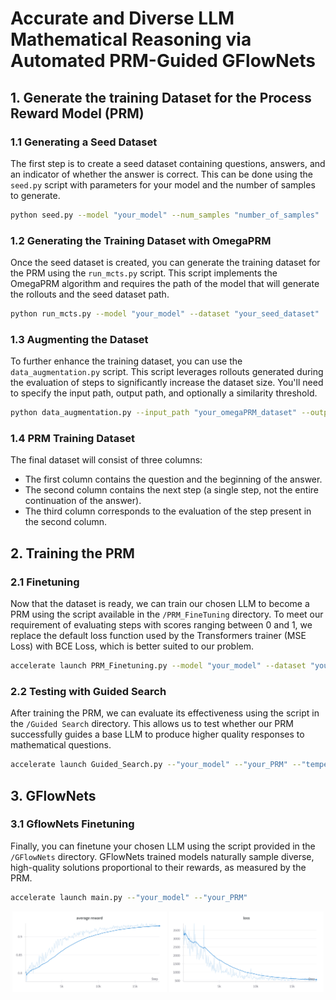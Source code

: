 # Accurate and Diverse LLM Mathematical Reasoning via Automated PRM-Guided GFlowNets

## 1. Generate the training Dataset for the Process Reward Model (PRM)
### 1.1 Generating a Seed Dataset

The first step is to create a seed dataset containing questions, answers, and an indicator of whether the answer is correct. This can be done using the `seed.py` script with parameters for your model and the number of samples to generate.
```bash
python seed.py --model "your_model" --num_samples "number_of_samples"
```
### 1.2 Generating the Training Dataset with OmegaPRM

Once the seed dataset is created, you can generate the training dataset for the PRM using the `run_mcts.py` script. This script implements the OmegaPRM algorithm and requires the path of the model that will generate the rollouts and the seed dataset path.
```bash
python run_mcts.py --model "your_model" --dataset "your_seed_dataset"
```
### 1.3 Augmenting the Dataset

To further enhance the training dataset, you can use the `data_augmentation.py` script. This script leverages rollouts generated during the evaluation of steps to significantly increase the dataset size. You'll need to specify the input path, output path, and optionally a similarity threshold.
```bash
python data_augmentation.py --input_path "your_omegaPRM_dataset" --output_path "output_path_dataset.csv" --similarity_threshold 0.88
```
### 1.4 PRM Training Dataset
The final dataset will consist of three columns:  
- The first column contains the question and the beginning of the answer.  
- The second column contains the next step (a single step, not the entire continuation of the answer).  
- The third column corresponds to the evaluation of the step present in the second column.  

## 2. Training the PRM

### 2.1 Finetuning
Now that the dataset is ready, we can train our chosen LLM to become a PRM using the script available in the `/PRM_FineTuning` directory. To meet our requirement of evaluating steps with scores ranging between 0 and 1, we replace the default loss function used by the Transformers trainer (MSE Loss) with BCE Loss, which is better suited to our problem.
```bash
accelerate launch PRM_Finetuning.py --model "your_model" --dataset "your_dataset"
```

### 2.2 Testing with Guided Search

After training the PRM, we can evaluate its effectiveness using the script in the `/Guided Search` directory. This allows us to test whether our PRM successfully guides a base LLM to produce higher quality responses to mathematical questions.
```bash
accelerate launch Guided_Search.py --"your_model" --"your_PRM" --"temperature" --"top_p" --"number_of_proposed_steps" --"max_steps"
```
## 3. GFlowNets

### 3.1 GflowNets Finetuning
Finally, you can finetune your chosen LLM using the script provided in the `/GFlowNets` directory. GFlowNets trained models naturally sample diverse, high-quality solutions proportional to their rewards, as measured by the PRM.
```bash
accelerate launch main.py --"your_model" --"your_PRM" 
```
<p align="center">
  <img src="./images/reward.png" alt="Reward earned during GFlowNets FineTuning" width="49%">
  <img src="./images/loss.png" alt="Loss" width="49%">
</p>


